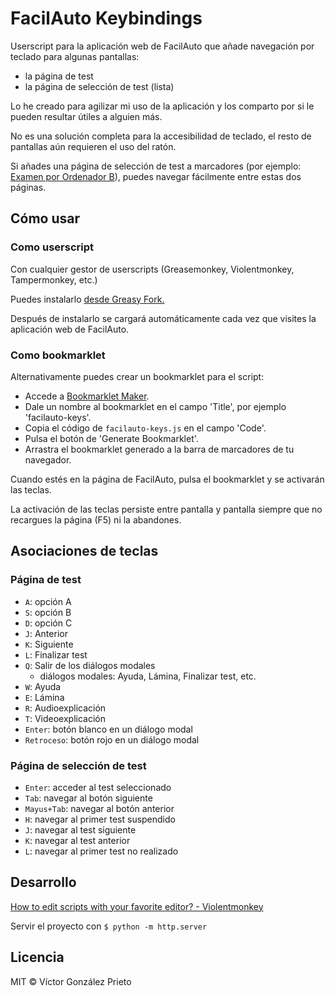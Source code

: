 # FacilAuto Keybindings

Userscript para la aplicación web de FacilAuto que añade navegación por teclado para algunas pantallas:

- la página de test
- la página de selección de test (lista)

Lo he creado para agilizar mi uso de la aplicación y los comparto por si le pueden resultar útiles a alguien más.

No es una solución completa para la accesibilidad de teclado, el resto de pantallas aún requieren el uso del ratón.

Si añades una página de selección de test a marcadores (por ejemplo: [Examen por Ordenador B](https://alumno.examentrafico.com/#/test/block/test/exam/174/0)), puedes navegar fácilmente entre estas dos páginas.

## Cómo usar

### Como userscript

Con cualquier gestor de userscripts (Greasemonkey, Violentmonkey, Tampermonkey, etc.)

Puedes instalarlo [desde Greasy Fork.](https://greasyfork.org/en/scripts/529408-facilauto-keys)

Después de instalarlo se cargará automáticamente cada vez que visites la aplicación web de FacilAuto.

### Como bookmarklet

Alternativamente puedes crear un bookmarklet para el script:

- Accede a [Bookmarklet Maker](https://caiorss.github.io/bookmarklet-maker/).
- Dale un nombre al bookmarklet en el campo 'Title', por ejemplo 'facilauto-keys'.
- Copia el código de `facilauto-keys.js` en el campo 'Code'.
- Pulsa el botón de 'Generate Bookmarklet'.
- Arrastra el bookmarklet generado a la barra de marcadores de tu navegador.

Cuando estés en la página de FacilAuto, pulsa el bookmarklet y se activarán las teclas.

La activación de las teclas persiste entre pantalla y pantalla siempre que no recargues la página (F5) ni la abandones.

## Asociaciones de teclas

### Página de test

- `A`: opción A
- `S`: opción B
- `D`: opción C
- `J`: Anterior
- `K`: Siguiente
- `L`: Finalizar test
- `Q`: Salir de los diálogos modales
  - diálogos modales: Ayuda, Lámina, Finalizar test, etc.
- `W`: Ayuda
- `E`: Lámina
- `R`: Audioexplicación
- `T`: Videoexplicación
- `Enter`: botón blanco en un diálogo modal
- `Retroceso`: botón rojo en un diálogo modal

### Página de selección de test

- `Enter`: acceder al test seleccionado
- `Tab`: navegar al botón siguiente
- `Mayus+Tab`: navegar al botón anterior
- `H`: navegar al primer test suspendido
- `J`: navegar al test siguiente
- `K`: navegar al test anterior
- `L`: navegar al primer test no realizado

## Desarrollo

[How to edit scripts with your favorite editor? - Violentmonkey](https://violentmonkey.github.io/posts/how-to-edit-scripts-with-your-favorite-editor/)

Servir el proyecto con `$ python -m http.server`

## Licencia

MIT © Víctor González Prieto
